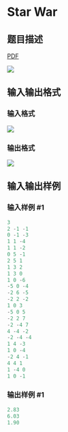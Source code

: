 # Star War

## 题目描述

[problemUrl]: https://uva.onlinejudge.org/index.php?option=com_onlinejudge&Itemid=8&category=226&page=show_problem&problem=2936

[PDF](https://uva.onlinejudge.org/external/118/p11836.pdf)

![](https://cdn.luogu.com.cn/upload/vjudge_pic/UVA11836/537e9572068afaac14e90b30b0f6eb53c6b7bd06.png)

## 输入输出格式

### 输入格式

![](https://cdn.luogu.com.cn/upload/vjudge_pic/UVA11836/9a7c8ee7517d9fc76c931ed024aad30c64a6261d.png)

### 输出格式

![](https://cdn.luogu.com.cn/upload/vjudge_pic/UVA11836/7f5feb1c72191dbb796849d77a09ec905d296f68.png)

## 输入输出样例

### 输入样例 #1

```cpp
3
2 -1 -1
0 -1 -3
1 1 -4
1 1 -2
0 5 -1
2 5 1
1 3 2
1 3 0
1 0 -6
-5 0 -4
-2 6 -5
-2 2 -2
1 0 3
-5 0 5
-2 2 7
-2 -4 7
4 -4 -2
-2 -4 -4
1 4 -3
1 0 -4
-2 4 -1
4 4 1
1 -4 0
1 0 -1
```


### 输出样例 #1

```cpp
2.83
6.03
1.90
```


